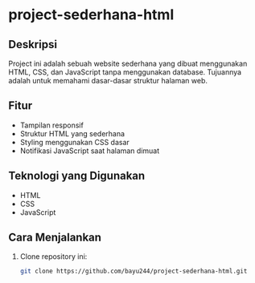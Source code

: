 # project-sederhana-html

## Deskripsi
Project ini adalah sebuah website sederhana yang dibuat menggunakan HTML, CSS, dan JavaScript tanpa menggunakan database. Tujuannya adalah untuk memahami dasar-dasar struktur halaman web.

## Fitur
- Tampilan responsif
- Struktur HTML yang sederhana
- Styling menggunakan CSS dasar
- Notifikasi JavaScript saat halaman dimuat

## Teknologi yang Digunakan
- HTML
- CSS
- JavaScript

## Cara Menjalankan
1. Clone repository ini:
   ```sh
   git clone https://github.com/bayu244/project-sederhana-html.git
